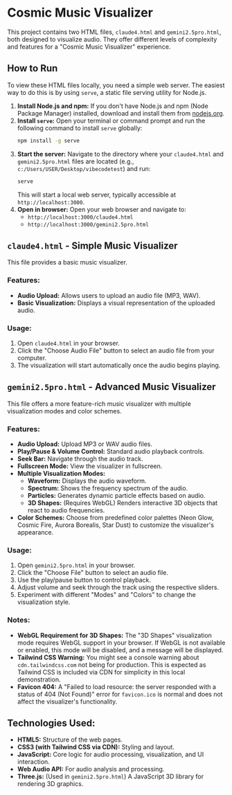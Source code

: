 # Cosmic Music Visualizer

This project contains two HTML files, `claude4.html` and `gemini2.5pro.html`, both designed to visualize audio. They offer different levels of complexity and features for a "Cosmic Music Visualizer" experience.

## How to Run

To view these HTML files locally, you need a simple web server. The easiest way to do this is by using `serve`, a static file serving utility for Node.js.

1.  **Install Node.js and npm:** If you don't have Node.js and npm (Node Package Manager) installed, download and install them from [nodejs.org](https://nodejs.org/).
2.  **Install `serve`:** Open your terminal or command prompt and run the following command to install `serve` globally:
    ```bash
    npm install -g serve
    ```
3.  **Start the server:** Navigate to the directory where your `claude4.html` and `gemini2.5pro.html` files are located (e.g., `c:/Users/USER/Desktop/vibecodetest`) and run:
    ```bash
    serve
    ```
    This will start a local web server, typically accessible at `http://localhost:3000`.
4.  **Open in browser:** Open your web browser and navigate to:
    *   `http://localhost:3000/claude4.html`
    *   `http://localhost:3000/gemini2.5pro.html`

## `claude4.html` - Simple Music Visualizer

This file provides a basic music visualizer.

### Features:
*   **Audio Upload:** Allows users to upload an audio file (MP3, WAV).
*   **Basic Visualization:** Displays a visual representation of the uploaded audio.

### Usage:
1.  Open `claude4.html` in your browser.
2.  Click the "Choose Audio File" button to select an audio file from your computer.
3.  The visualization will start automatically once the audio begins playing.

## `gemini2.5pro.html` - Advanced Music Visualizer

This file offers a more feature-rich music visualizer with multiple visualization modes and color schemes.

### Features:
*   **Audio Upload:** Upload MP3 or WAV audio files.
*   **Play/Pause & Volume Control:** Standard audio playback controls.
*   **Seek Bar:** Navigate through the audio track.
*   **Fullscreen Mode:** View the visualizer in fullscreen.
*   **Multiple Visualization Modes:**
    *   **Waveform:** Displays the audio waveform.
    *   **Spectrum:** Shows the frequency spectrum of the audio.
    *   **Particles:** Generates dynamic particle effects based on audio.
    *   **3D Shapes:** (Requires WebGL) Renders interactive 3D objects that react to audio frequencies.
*   **Color Schemes:** Choose from predefined color palettes (Neon Glow, Cosmic Fire, Aurora Borealis, Star Dust) to customize the visualizer's appearance.

### Usage:
1.  Open `gemini2.5pro.html` in your browser.
2.  Click the "Choose File" button to select an audio file.
3.  Use the play/pause button to control playback.
4.  Adjust volume and seek through the track using the respective sliders.
5.  Experiment with different "Modes" and "Colors" to change the visualization style.

### Notes:
*   **WebGL Requirement for 3D Shapes:** The "3D Shapes" visualization mode requires WebGL support in your browser. If WebGL is not available or enabled, this mode will be disabled, and a message will be displayed.
*   **Tailwind CSS Warning:** You might see a console warning about `cdn.tailwindcss.com` not being for production. This is expected as Tailwind CSS is included via CDN for simplicity in this local demonstration.
*   **Favicon 404:** A "Failed to load resource: the server responded with a status of 404 (Not Found)" error for `favicon.ico` is normal and does not affect the visualizer's functionality.

## Technologies Used:
*   **HTML5:** Structure of the web pages.
*   **CSS3 (with Tailwind CSS via CDN):** Styling and layout.
*   **JavaScript:** Core logic for audio processing, visualization, and UI interaction.
*   **Web Audio API:** For audio analysis and processing.
*   **Three.js:** (Used in `gemini2.5pro.html`) A JavaScript 3D library for rendering 3D graphics.
